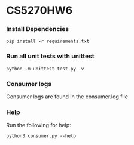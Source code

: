 # CS5270HW6

### Install Dependencies

```
pip install -r requirements.txt
```

### Run all unit tests with unittest
````
python -m unittest test.py -v
````

### Consumer logs
Consumer logs are found in the consumer.log file

### Help
Run the following for help:
```
python3 consumer.py --help
```